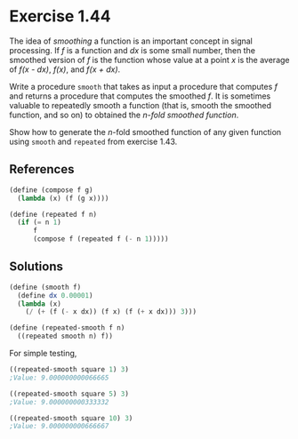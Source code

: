Exercise 1.44
=============
The idea of *smoothing* a function is an important concept in signal processing. If *f* is a function and *dx* is some small number, then the smoothed version of *f* is the function whose value at a point *x* is the average of *f(x - dx)*, *f(x)*, and *f(x + dx)*. 

Write a procedure `smooth` that takes as input a procedure that computes *f* and returns a procedure that computes the smoothed *f*. It is sometimes valuable to repeatedly smooth a function (that is, smooth the smoothed function, and so on) to obtained the *n-fold smoothed function*. 

Show how to generate the *n*-fold smoothed function of any given function using `smooth` and `repeated` from exercise 1.43.


References
----------
```scheme
(define (compose f g)
  (lambda (x) (f (g x))))

(define (repeated f n)
  (if (= n 1)
      f
      (compose f (repeated f (- n 1)))))
```


Solutions
---------
```scheme
(define (smooth f)
  (define dx 0.00001)
  (lambda (x)
    (/ (+ (f (- x dx)) (f x) (f (+ x dx))) 3)))

(define (repeated-smooth f n)
  ((repeated smooth n) f))
```

For simple testing,

```scheme
((repeated-smooth square 1) 3)
;Value: 9.000000000066665

((repeated-smooth square 5) 3)
;Value: 9.000000000333332

((repeated-smooth square 10) 3)
;Value: 9.000000000666667
```
